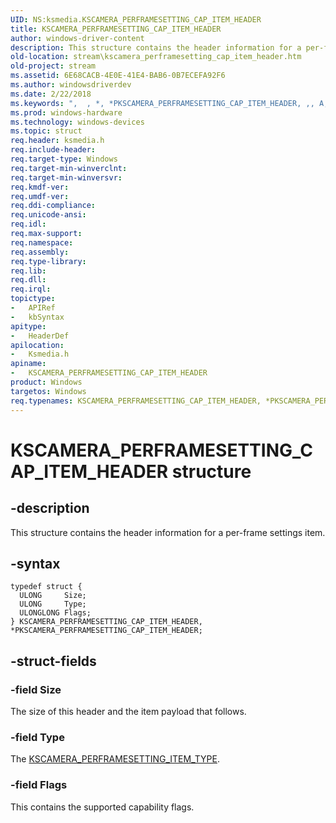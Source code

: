 ```yaml
---
UID: NS:ksmedia.KSCAMERA_PERFRAMESETTING_CAP_ITEM_HEADER
title: KSCAMERA_PERFRAMESETTING_CAP_ITEM_HEADER
author: windows-driver-content
description: This structure contains the header information for a per-frame settings item.
old-location: stream\kscamera_perframesetting_cap_item_header.htm
old-project: stream
ms.assetid: 6E68CACB-4E0E-41E4-BAB6-0B7ECEFA92F6
ms.author: windowsdriverdev
ms.date: 2/22/2018
ms.keywords: ",  , *, *PKSCAMERA_PERFRAMESETTING_CAP_ITEM_HEADER, ,, A, C, D, E, F, G, H, I, K, KSCAMERA_PERFRAMESETTING_CAP_ITEM_HEADER, KSCAMERA_PERFRAMESETTING_CAP_ITEM_HEADER structure [Streaming Media Devices], M, N, P, PKSCAMERA_PERFRAMESETTING_CAP_ITEM_HEADER, PKSCAMERA_PERFRAMESETTING_CAP_ITEM_HEADER structure pointer [Streaming Media Devices], R, S, T, _, ksmedia/KSCAMERA_PERFRAMESETTING_CAP_ITEM_HEADER, ksmedia/PKSCAMERA_PERFRAMESETTING_CAP_ITEM_HEADER, stream.kscamera_perframesetting_cap_item_header"
ms.prod: windows-hardware
ms.technology: windows-devices
ms.topic: struct
req.header: ksmedia.h
req.include-header: 
req.target-type: Windows
req.target-min-winverclnt: 
req.target-min-winversvr: 
req.kmdf-ver: 
req.umdf-ver: 
req.ddi-compliance: 
req.unicode-ansi: 
req.idl: 
req.max-support: 
req.namespace: 
req.assembly: 
req.type-library: 
req.lib: 
req.dll: 
req.irql: 
topictype:
-	APIRef
-	kbSyntax
apitype:
-	HeaderDef
apilocation:
-	Ksmedia.h
apiname:
-	KSCAMERA_PERFRAMESETTING_CAP_ITEM_HEADER
product: Windows
targetos: Windows
req.typenames: KSCAMERA_PERFRAMESETTING_CAP_ITEM_HEADER, *PKSCAMERA_PERFRAMESETTING_CAP_ITEM_HEADER
---
```


# KSCAMERA_PERFRAMESETTING_CAP_ITEM_HEADER structure


## -description


This structure contains the header information for a per-frame settings item.


## -syntax


````
typedef struct {
  ULONG     Size;
  ULONG     Type;
  ULONGLONG Flags;
} KSCAMERA_PERFRAMESETTING_CAP_ITEM_HEADER, *PKSCAMERA_PERFRAMESETTING_CAP_ITEM_HEADER;
````


## -struct-fields




### -field Size

The size of this header and the item payload that follows.


### -field Type

The <a href="..\ksmedia\ne-ksmedia-kscamera_perframesetting_item_type.md">KSCAMERA_PERFRAMESETTING_ITEM_TYPE</a>.


### -field Flags

This contains the supported capability flags.

